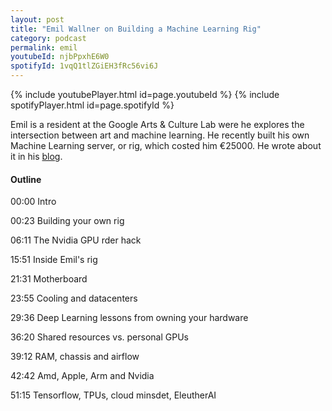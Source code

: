 ```yaml
---
layout: post
title: "Emil Wallner on Building a Machine Learning Rig"
category: podcast
permalink: emil
youtubeId: njbPpxhE6W0
spotifyId: 1vqQ1tlZGiEH3fRc56vi6J
---
```


{% include youtubePlayer.html id=page.youtubeId %}
{% include spotifyPlayer.html id=page.spotifyId %}

Emil is a resident at the Google Arts & Culture Lab were he explores the intersection between art and machine learning. He recently built his own Machine Learning server, or rig, which costed him €25000. He wrote about it in his [blog](https://www.emilwallner.com/p/ml-rig).

#### Outline

00:00 Intro

00:23 Building your own rig

06:11 The Nvidia GPU rder hack

15:51 Inside Emil's rig

21:31 Motherboard

23:55 Cooling and datacenters

29:36 Deep Learning lessons from owning your hardware

36:20 Shared resources vs. personal GPUs

39:12 RAM, chassis and airflow

42:42 Amd, Apple, Arm and Nvidia

51:15 Tensorflow, TPUs, cloud minsdet, EleutherAI
